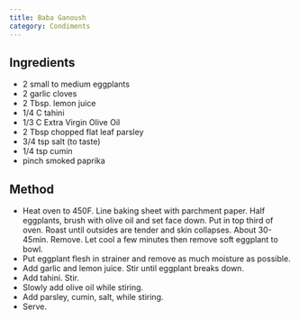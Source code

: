 ```yaml
---
title: Baba Ganoush
category: Condiments
---
```


## Ingredients

- 2 small to medium eggplants
- 2 garlic cloves
- 2 Tbsp. lemon juice
- 1/4 C tahini
- 1/3 C Extra Virgin Olive Oil
- 2 Tbsp chopped flat leaf parsley
- 3/4 tsp salt (to taste)
- 1/4 tsp cumin
- pinch smoked paprika

## Method

- Heat oven to 450F. Line baking sheet with parchment paper. Half eggplants, brush with olive oil and set face down. Put in top third of oven. Roast until outsides are tender and skin collapses. About 30-45min. Remove. Let cool a few minutes then remove soft eggplant to bowl.
- Put eggplant flesh in strainer and remove as much moisture as possible. 
- Add garlic and lemon juice. Stir until eggplant breaks down.
- Add tahini. Stir.
- Slowly add olive oil while stiring.
- Add parsley, cumin, salt, while stiring.
- Serve.
